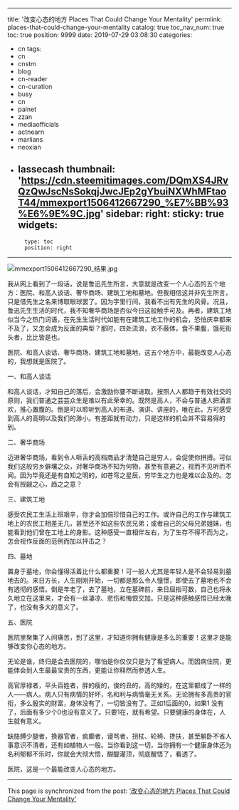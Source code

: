 
---
title: '改变心态的地方 Places That Could Change Your Mentality'
permlink: places-that-could-change-your-mentality
catalog: true
toc_nav_num: true
toc: true
position: 9999
date: 2019-07-29 03:08:30
categories:
- cn
tags:
- cn
- cnstm
- blog
- cn-reader
- cn-curation
- busy
- cn
- palnet
- zzan
- mediaofficials
- actnearn
- marlians
- neoxian
- lassecash
thumbnail: 'https://cdn.steemitimages.com/DQmXS4JRvQzQwJscNsSokqjJwcJEp2gYbuiNXWhMFtaoT44/mmexport1506412667290_%E7%BB%93%E6%9E%9C.jpg'
sidebar:
    right:
        sticky: true
widgets:
    -
        type: toc
        position: right
---


![mmexport1506412667290_结果.jpg](https://cdn.steemitimages.com/DQmXS4JRvQzQwJscNsSokqjJwcJEp2gYbuiNXWhMFtaoT44/mmexport1506412667290_%E7%BB%93%E6%9E%9C.jpg)

我从网上看到了一段话，说是鲁迅先生所言，大意就是改变一个人心态的五个地方：医院、和高人谈话、奢华商场、建筑工地和墓地。但我相信这并非先生所言，只是借先生之名来博取眼球罢了。因为字里行间，我看不出有先生的风骨。况且，鲁迅先生生活的时代，我不知奢华商场是否似今日这般触手可及。再者，建筑工地似当今之热门词语，在先生生活时代如能有在建筑工地工作的机会，恐怕庆幸都来不及了，又怎会成为反面的典型？那时，四处流浪，衣不蔽体，食不果腹，饿死街头者，比比皆是也。

医院、和高人谈话、奢华商场、建筑工地和墓地，这五个地方中，最能改变人心态的，我想就是医院了。

一、和高人谈话

和高人谈话，才知自己的落后，会激励你要不断进取。按照人人都趋于有效社交的原则，我们普通之芸芸众生是难以有此荣幸的。既然是高人，不会与普通人把酒言欢，推心置腹的。倒是可以聆听到高人的布道、演讲、讲座的，唯在此，方可感受到高人的高明以及我们的渺小。有差距就有动力，只是这样的机会并不容易得的到。

二、奢华商场

迈进奢华商场，看到令人咂舌的高档商品才清楚自己是穷人，会促使你拼搏。可似我们这般穷乡僻壤之众，对奢华商场不知为何物，甚至有意避之，视而不见听而不闻。因为毕竟还是有自知之明的，如苍穹之星辰，穷毕生之力也是难以企及的。怎会有觊觎之心，趋之之意？

三、建筑工地

感受农民工生活上班艰辛，你才会加倍珍惜自己的工作。或许自己的工作与建筑工地上的农民工相差无几，甚至还不如这些农民兄弟；或者自己的父母兄弟姐妹，也能看到他们曾在工地上的身影。这种感受一直相伴左右，为了生存不得不而为之，怎会视作反面的范例而加以抨击之？

四、墓地

置身于墓地，你会懂得活着比什么都重要！可一般人尤其是年轻人是不会轻易到墓地去的。来日方长，人生刚刚开始，一切都是那么令人憧憬，即使去了墓地也不会有透彻的感悟。倒是年老了，去了墓地，立在墓碑前，来日屈指可数，自己也将永久地立在这里来，才会有一丝凄凉、悲伤和悔恨交加。只是这种感触感悟已经太晚了，也没有多大的意义了。

五、医院

医院里聚集了人间痛苦，到了这里，才知道你拥有健康是多么的重要！这里才是能够改变你心态的地方。

无论是谁，终归是会去医院的，哪怕是你仅仅只是为了看望病人。而因病住院，更能体会到人生最最宝贵的东西，更能让你释然而参透人生。

高官厚禄者，平头百姓者，胖的瘦的，俊的丑的，高的矮的，在这里都成了一样的人——病人。病人只有病情的好坏，名和利与病情毫无关系。无论拥有多高贵的官衔，多么殷实的财富，身体没有了，一切皆没有了。正如1后面的0，如果1 没有了，后面有多少个0也没有意义了。只要1在，就有希望。只要健康的身体在，人生就有意义。

缺胳膊少腿者，换器官者，疯癫者，谩骂者，拐杖、轮椅、搀扶，甚至躺卧不省人事意识不清者，还有如植物人一般。当你看到这一切，当你拥有一个健康身体还为名利郁郁不乐时，你就会大彻大悟，醐醍灌顶，彻底醒悟了，看透了。

医院，这是一个最能改变人心态的地方。

- - -

This page is synchronized from the post: ['改变心态的地方 Places That Could Change Your Mentality'](https://steemit.com/@bring/places-that-could-change-your-mentality)
